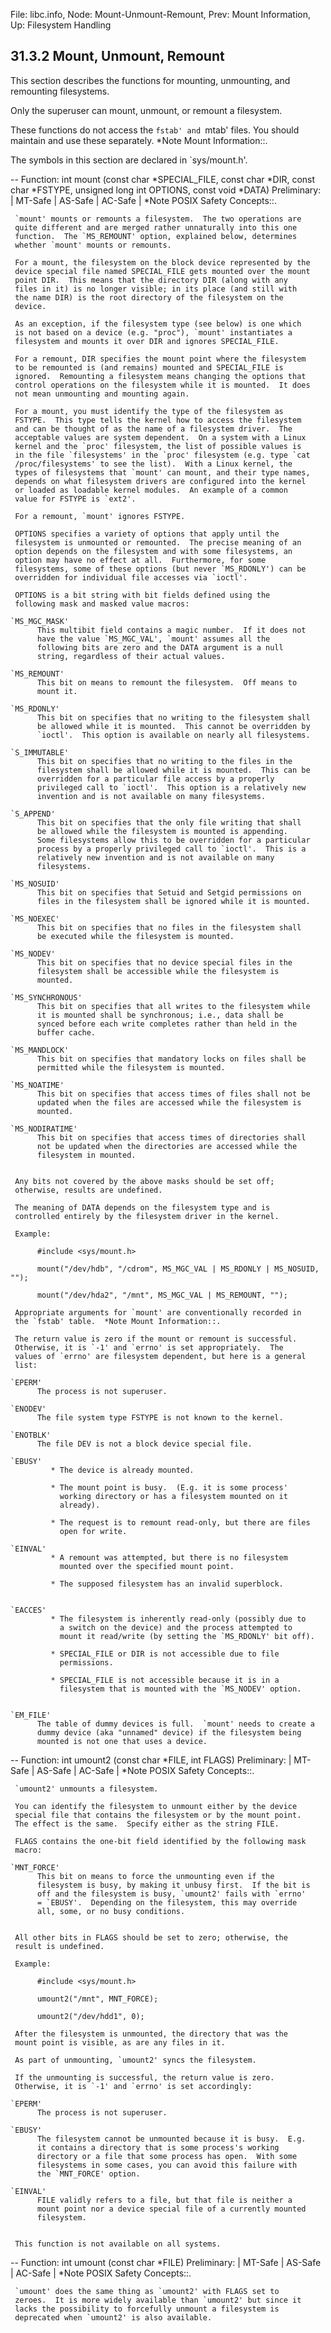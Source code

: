 File: libc.info,  Node: Mount-Unmount-Remount,  Prev: Mount Information,  Up: Filesystem Handling

31.3.2 Mount, Unmount, Remount
------------------------------

This section describes the functions for mounting, unmounting, and
remounting filesystems.

   Only the superuser can mount, unmount, or remount a filesystem.

   These functions do not access the `fstab' and `mtab' files.  You
should maintain and use these separately.  *Note Mount Information::.

   The symbols in this section are declared in `sys/mount.h'.

 -- Function: int mount (const char *SPECIAL_FILE, const char *DIR,
          const char *FSTYPE, unsigned long int OPTIONS, const void
          *DATA)
     Preliminary: | MT-Safe | AS-Safe | AC-Safe | *Note POSIX Safety
     Concepts::.

     `mount' mounts or remounts a filesystem.  The two operations are
     quite different and are merged rather unnaturally into this one
     function.  The `MS_REMOUNT' option, explained below, determines
     whether `mount' mounts or remounts.

     For a mount, the filesystem on the block device represented by the
     device special file named SPECIAL_FILE gets mounted over the mount
     point DIR.  This means that the directory DIR (along with any
     files in it) is no longer visible; in its place (and still with
     the name DIR) is the root directory of the filesystem on the
     device.

     As an exception, if the filesystem type (see below) is one which
     is not based on a device (e.g. "proc"), `mount' instantiates a
     filesystem and mounts it over DIR and ignores SPECIAL_FILE.

     For a remount, DIR specifies the mount point where the filesystem
     to be remounted is (and remains) mounted and SPECIAL_FILE is
     ignored.  Remounting a filesystem means changing the options that
     control operations on the filesystem while it is mounted.  It does
     not mean unmounting and mounting again.

     For a mount, you must identify the type of the filesystem as
     FSTYPE.  This type tells the kernel how to access the filesystem
     and can be thought of as the name of a filesystem driver.  The
     acceptable values are system dependent.  On a system with a Linux
     kernel and the `proc' filesystem, the list of possible values is
     in the file `filesystems' in the `proc' filesystem (e.g. type `cat
     /proc/filesystems' to see the list).  With a Linux kernel, the
     types of filesystems that `mount' can mount, and their type names,
     depends on what filesystem drivers are configured into the kernel
     or loaded as loadable kernel modules.  An example of a common
     value for FSTYPE is `ext2'.

     For a remount, `mount' ignores FSTYPE.

     OPTIONS specifies a variety of options that apply until the
     filesystem is unmounted or remounted.  The precise meaning of an
     option depends on the filesystem and with some filesystems, an
     option may have no effect at all.  Furthermore, for some
     filesystems, some of these options (but never `MS_RDONLY') can be
     overridden for individual file accesses via `ioctl'.

     OPTIONS is a bit string with bit fields defined using the
     following mask and masked value macros:

    `MS_MGC_MASK'
          This multibit field contains a magic number.  If it does not
          have the value `MS_MGC_VAL', `mount' assumes all the
          following bits are zero and the DATA argument is a null
          string, regardless of their actual values.

    `MS_REMOUNT'
          This bit on means to remount the filesystem.  Off means to
          mount it.

    `MS_RDONLY'
          This bit on specifies that no writing to the filesystem shall
          be allowed while it is mounted.  This cannot be overridden by
          `ioctl'.  This option is available on nearly all filesystems.

    `S_IMMUTABLE'
          This bit on specifies that no writing to the files in the
          filesystem shall be allowed while it is mounted.  This can be
          overridden for a particular file access by a properly
          privileged call to `ioctl'.  This option is a relatively new
          invention and is not available on many filesystems.

    `S_APPEND'
          This bit on specifies that the only file writing that shall
          be allowed while the filesystem is mounted is appending.
          Some filesystems allow this to be overridden for a particular
          process by a properly privileged call to `ioctl'.  This is a
          relatively new invention and is not available on many
          filesystems.

    `MS_NOSUID'
          This bit on specifies that Setuid and Setgid permissions on
          files in the filesystem shall be ignored while it is mounted.

    `MS_NOEXEC'
          This bit on specifies that no files in the filesystem shall
          be executed while the filesystem is mounted.

    `MS_NODEV'
          This bit on specifies that no device special files in the
          filesystem shall be accessible while the filesystem is
          mounted.

    `MS_SYNCHRONOUS'
          This bit on specifies that all writes to the filesystem while
          it is mounted shall be synchronous; i.e., data shall be
          synced before each write completes rather than held in the
          buffer cache.

    `MS_MANDLOCK'
          This bit on specifies that mandatory locks on files shall be
          permitted while the filesystem is mounted.

    `MS_NOATIME'
          This bit on specifies that access times of files shall not be
          updated when the files are accessed while the filesystem is
          mounted.

    `MS_NODIRATIME'
          This bit on specifies that access times of directories shall
          not be updated when the directories are accessed while the
          filesystem in mounted.


     Any bits not covered by the above masks should be set off;
     otherwise, results are undefined.

     The meaning of DATA depends on the filesystem type and is
     controlled entirely by the filesystem driver in the kernel.

     Example:

          #include <sys/mount.h>

          mount("/dev/hdb", "/cdrom", MS_MGC_VAL | MS_RDONLY | MS_NOSUID, "");

          mount("/dev/hda2", "/mnt", MS_MGC_VAL | MS_REMOUNT, "");

     Appropriate arguments for `mount' are conventionally recorded in
     the `fstab' table.  *Note Mount Information::.

     The return value is zero if the mount or remount is successful.
     Otherwise, it is `-1' and `errno' is set appropriately.  The
     values of `errno' are filesystem dependent, but here is a general
     list:

    `EPERM'
          The process is not superuser.

    `ENODEV'
          The file system type FSTYPE is not known to the kernel.

    `ENOTBLK'
          The file DEV is not a block device special file.

    `EBUSY'
             * The device is already mounted.

             * The mount point is busy.  (E.g. it is some process'
               working directory or has a filesystem mounted on it
               already).

             * The request is to remount read-only, but there are files
               open for write.

    `EINVAL'
             * A remount was attempted, but there is no filesystem
               mounted over the specified mount point.

             * The supposed filesystem has an invalid superblock.


    `EACCES'
             * The filesystem is inherently read-only (possibly due to
               a switch on the device) and the process attempted to
               mount it read/write (by setting the `MS_RDONLY' bit off).

             * SPECIAL_FILE or DIR is not accessible due to file
               permissions.

             * SPECIAL_FILE is not accessible because it is in a
               filesystem that is mounted with the `MS_NODEV' option.


    `EM_FILE'
          The table of dummy devices is full.  `mount' needs to create a
          dummy device (aka "unnamed" device) if the filesystem being
          mounted is not one that uses a device.



 -- Function: int umount2 (const char *FILE, int FLAGS)
     Preliminary: | MT-Safe | AS-Safe | AC-Safe | *Note POSIX Safety
     Concepts::.

     `umount2' unmounts a filesystem.

     You can identify the filesystem to unmount either by the device
     special file that contains the filesystem or by the mount point.
     The effect is the same.  Specify either as the string FILE.

     FLAGS contains the one-bit field identified by the following mask
     macro:

    `MNT_FORCE'
          This bit on means to force the unmounting even if the
          filesystem is busy, by making it unbusy first.  If the bit is
          off and the filesystem is busy, `umount2' fails with `errno'
          = `EBUSY'.  Depending on the filesystem, this may override
          all, some, or no busy conditions.


     All other bits in FLAGS should be set to zero; otherwise, the
     result is undefined.

     Example:

          #include <sys/mount.h>

          umount2("/mnt", MNT_FORCE);

          umount2("/dev/hdd1", 0);

     After the filesystem is unmounted, the directory that was the
     mount point is visible, as are any files in it.

     As part of unmounting, `umount2' syncs the filesystem.

     If the unmounting is successful, the return value is zero.
     Otherwise, it is `-1' and `errno' is set accordingly:

    `EPERM'
          The process is not superuser.

    `EBUSY'
          The filesystem cannot be unmounted because it is busy.  E.g.
          it contains a directory that is some process's working
          directory or a file that some process has open.  With some
          filesystems in some cases, you can avoid this failure with
          the `MNT_FORCE' option.

    `EINVAL'
          FILE validly refers to a file, but that file is neither a
          mount point nor a device special file of a currently mounted
          filesystem.


     This function is not available on all systems.

 -- Function: int umount (const char *FILE)
     Preliminary: | MT-Safe | AS-Safe | AC-Safe | *Note POSIX Safety
     Concepts::.

     `umount' does the same thing as `umount2' with FLAGS set to
     zeroes.  It is more widely available than `umount2' but since it
     lacks the possibility to forcefully unmount a filesystem is
     deprecated when `umount2' is also available.

